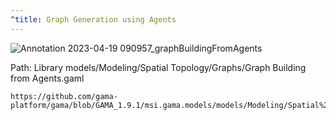 ```yaml
---
^title: Graph Generation using Agents
---
```


![Annotation 2023-04-19 090957_graphBuildingFromAgents](https://user-images.githubusercontent.com/4437331/232999591-0cab90df-0e06-4c94-89d7-b9bf7d8765bb.png)

Path: Library models/Modeling/Spatial Topology/Graphs/Graph Building from Agents.gaml

```gaml reference
https://github.com/gama-platform/gama/blob/GAMA_1.9.1/msi.gama.models/models/Modeling/Spatial%20Topology/Graphs/models/Graph%20Building%20From%20Agents.gaml
```
